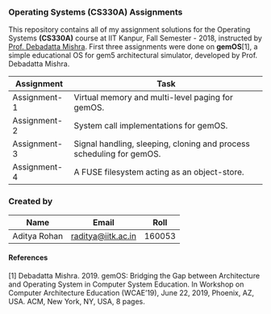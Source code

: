 ### Operating Systems (CS330A) Assignments
This repository contains all of my assignment solutions for the Operating Systems **(CS330A)** course at IIT Kanpur, Fall Semester - 2018, instructed by [Prof. Debadatta Mishra](https://www.cse.iitk.ac.in/users/deba/). First three assignments were done on **gemOS**[1], a simple educational OS for gem5 architectural simulator, developed by Prof. Debadatta Mishra.

| __Assignment__ | __Task__ |
|-------------|------------|
| Assignment-1 | Virtual memory and multi-level paging for gemOS. |
| Assignment-2 | System call implementations for gemOS. |
| Assignment-3 | Signal handling, sleeping, cloning and process scheduling for gemOS. |
| Assignment-4 | A FUSE filesystem acting as an object-store. |


### Created by

| __Name__ | __Email__ | __Roll__ |
|-------------|------------|------------|
| Aditya Rohan | [raditya@iitk.ac.in](mailto:raditya@iitk.ac.in) | 160053 |


#### References
[1] Debadatta Mishra. 2019. gemOS: Bridging the Gap between Architecture and
Operating System in Computer System Education. In Workshop on Computer
Architecture Education (WCAE’19), June 22, 2019, Phoenix, AZ, USA. ACM,
New York, NY, USA, 8 pages.